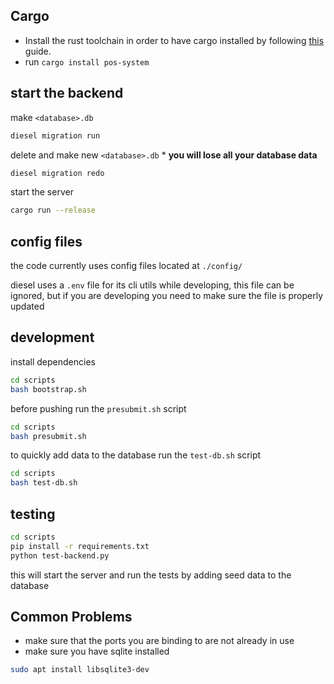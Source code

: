 ## Cargo

- Install the rust toolchain in order to have cargo installed by following
  [this](https://www.rust-lang.org/tools/install) guide.
- run `cargo install pos-system`

## start the backend

make `<database>.db`

```sh
diesel migration run
```

delete and make new `<database>.db` \* **you will lose all your database data**

```sh
diesel migration redo
```

start the server

```sh
cargo run --release
```

## config files

the code currently uses config files located at `./config/`

diesel uses a `.env` file for its cli utils while developing, this file can be ignored, but if you are developing you need to make sure the file is properly updated

## development

install dependencies

```sh
cd scripts
bash bootstrap.sh
```

before pushing run the `presubmit.sh` script

```sh
cd scripts
bash presubmit.sh
```

to quickly add data to the database run the `test-db.sh` script

```sh
cd scripts
bash test-db.sh
```

## testing

```sh
cd scripts
pip install -r requirements.txt
python test-backend.py
```

this will start the server and run the tests by adding seed data to the database

## Common Problems

- make sure that the ports you are binding to are not already in use
- make sure you have sqlite installed

```sh
sudo apt install libsqlite3-dev
```
